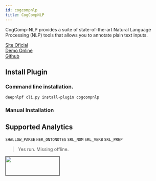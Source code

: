 ```yaml
---
id: cogcompnlp
title: CogCompNLP
---
```


CogComp-NLP provides a suite of state-of-the-art Natural Language Processing (NLP) tools that allows you to annotate plain text inputs.

[Site Oficial](https://cogcomp.seas.upenn.edu/) <br/>
[Demo Online](http://macniece.seas.upenn.edu:4004/) <br/>
[Github](https://github.com/CogComp) <br/>

## Install Plugin

### Command line installation. <br/>
```deepnlpf cli.py install-plugin cogcompnlp```

### Manual Installation

## Supported Analytics

```SHALLOW_PARSE```
```NER_ONTONOTES```
```SRL_NOM```
```SRL_VERB```
```SRL_PREP```

> Yes run. Missing offline.

<a href="" target="_blank">
    <img src="" data-canonical-src="" width="170" height="60" />
</a>